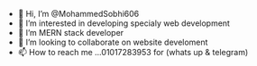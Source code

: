 - 👋 Hi, I’m @MohammedSobhi606
- 👀 I’m interested in developing specialy web development
- 🌱 I’m MERN stack developer
- 💞️ I’m looking to collaborate on website develoment 
- 📫 How to reach me ...01017283953 for (whats up & telegram)
